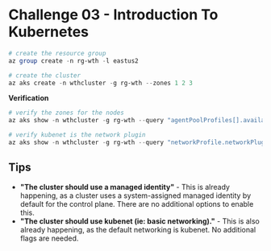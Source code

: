 # Challenge 03 - Introduction To Kubernetes

```powershell
# create the resource group
az group create -n rg-wth -l eastus2

# create the cluster
az aks create -n wthcluster -g rg-wth --zones 1 2 3
```

**Verification**

```powershell
# verify the zones for the nodes
az aks show -n wthcluster -g rg-wth --query "agentPoolProfiles[].availabilityZones"

# verify kubenet is the network plugin
az aks show -n wthcluster -g rg-wth --query "networkProfile.networkPlugin"
```

## Tips
- **"The cluster should use a managed identity"** - This is already happening, as a cluster uses a system-assigned managed identity by default for the control plane. There are no additional options to enable this.
- **"The cluster should use kubenet (ie: basic networking)."** - This is also already happening, as the default networking is kubenet. No additional flags are needed.